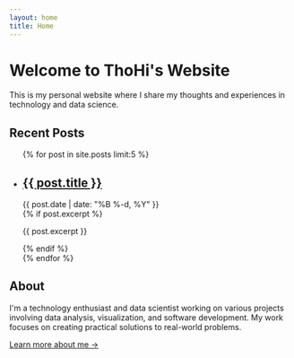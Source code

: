 ```yaml
---
layout: home
title: Home
---
```


# Welcome to ThoHi's Website

This is my personal website where I share my thoughts and experiences in technology and data science.

## Recent Posts

<ul class="post-list">
  {% for post in site.posts limit:5 %}
    <li class="post-item">
      <h2 class="post-title">
        <a href="{{ post.url | relative_url }}">{{ post.title }}</a>
      </h2>
      <div class="post-meta">{{ post.date | date: "%B %-d, %Y" }}</div>
      {% if post.excerpt %}
        <p>{{ post.excerpt }}</p>
      {% endif %}
    </li>
  {% endfor %}
</ul>

## About

I'm a technology enthusiast and data scientist working on various projects involving data analysis, visualization, and software development. My work focuses on creating practical solutions to real-world problems.

[Learn more about me →](/about) 